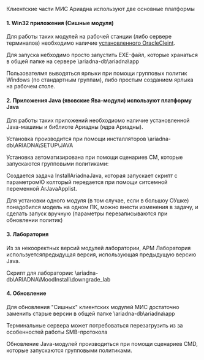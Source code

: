 Клиентские части МИС Ариадна используют две основные платформы
#### 1. Win32 приложения (Сишные модуля)
Для работы таких модулей на рабочей станции (либо сервере терминалов) необходимо наличие [установленного OracleCleint](../General_MED_departments/OracleClient19.md).

Для запуска небходимо просто запустить EXE-файл, которые хранаться в общей папке на сервере \\ariadna-db\ariadna\app

Пользователмя выводяться ярлыки при помощи групповых политик Windows (по стандартным группам), либо простым созданием ярлыка на рабочем столе.

#### 2. Приложения Java (явовские Ява-модули) используют платформу Java
Для работы таких приложений необходиомо наличие установленной Java-машины и библиоте Ариадны (ядра Ариадны).

Установка производится при помощи инсталляторов \\ariadna-db\ARIADNA\SETUP\JAVA

Установка автоматизирована при помощи сценариев CM, которые запускаются групповыми политиками:

Создается задача InstallAriadnaJava, которая запускает скрипт с параметромЮ колторый передается при помощи ситсемной переменной ArJavaApplist.

Для установки одного модуля (в том случае, если в большоу ОУшке) понадобился модель на одном ПК, можно внести изменения в задачу, и сделать запуск вручную (параметры перезаписываются при обновлении политик)

#### 3. Лаборатория
Из за некооректных версий модулей лаборатории, АРМ Лаборатория используетсяпредыдущая версия, использующая предыдущую версию Java.

Скрипт для лаборатории:
\\ariadna-db\ARIADNA\MoodInstall\downgrade_lab

#### 4. Обновление
Для обновления "Сишных" клиентских модулей МИС достаточно заменить старые версии в общей папке \\ariadna-db\ariadna\app

Терминальные сервера может потребоваться перезагрузить из за особенностей работы SMB-протокола

Обновление Java-модулей производиться при помощи сценариев CMD, которые запускаются групповыми политиками.